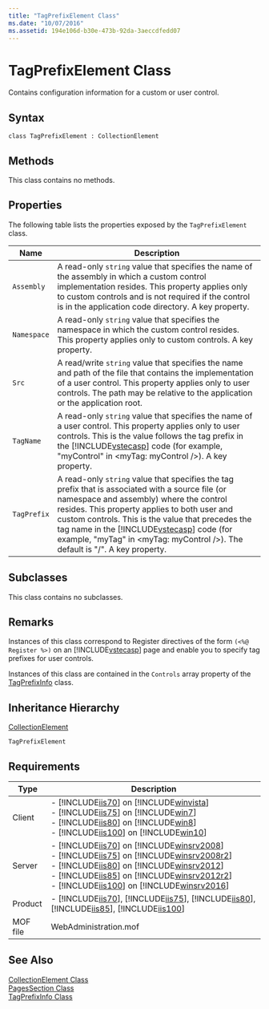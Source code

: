 ```yaml
---
title: "TagPrefixElement Class"
ms.date: "10/07/2016"
ms.assetid: 194e106d-b30e-473b-92da-3aeccdfedd07
---
```

# TagPrefixElement Class
Contains configuration information for a custom or user control.  
  
## Syntax  
  
```vbs  
class TagPrefixElement : CollectionElement  
```  
  
## Methods  
 This class contains no methods.  
  
## Properties  
 The following table lists the properties exposed by the `TagPrefixElement` class.  
  
|Name|Description|  
|----------|-----------------|  
|`Assembly`|A read-only `string` value that specifies the name of the assembly in which a custom control implementation resides. This property applies only to custom controls and is not required if the control is in the application code directory. A key property.|  
|`Namespace`|A read-only `string` value that specifies the namespace in which the custom control resides. This property applies only to custom controls. A key property.|  
|`Src`|A read/write `string` value that specifies the name and path of the file that contains the implementation of a user control. This property applies only to user controls. The path may be relative to the application or the application root.|  
|`TagName`|A read-only `string` value that specifies the name of a user control. This property applies only to user controls. This is the value follows the tag prefix in the [!INCLUDE[vstecasp](../wmi-provider/includes/vstecasp-md.md)] code (for example, "myControl" in \<myTag: myControl />). A key property.|  
|`TagPrefix`|A read-only `string` value that specifies the tag prefix that is associated with a source file (or namespace and assembly) where the control resides. This property applies to both user and custom controls. This is the value that precedes the tag name in the [!INCLUDE[vstecasp](../wmi-provider/includes/vstecasp-md.md)] code (for example, "myTag" in \<myTag: myControl />). The default is "/". A key property.|  
  
## Subclasses  
 This class contains no subclasses.  
  
## Remarks  
 Instances of this class correspond to Register directives of the form `(<%@ Register %>)` on an [!INCLUDE[vstecasp](../wmi-provider/includes/vstecasp-md.md)] page and enable you to specify tag prefixes for user controls.  
  
 Instances of this class are contained in the `Controls` array property of the [TagPrefixInfo](../wmi-provider/tagprefixinfo-class.md) class.  
  
## Inheritance Hierarchy  
 [CollectionElement](../wmi-provider/collectionelement-class.md)  
  
 `TagPrefixElement`  
  
## Requirements  
  
|Type|Description|  
|----------|-----------------|  
|Client|-   [!INCLUDE[iis70](../wmi-provider/includes/iis70-md.md)] on [!INCLUDE[winvista](../wmi-provider/includes/winvista-md.md)]<br />-   [!INCLUDE[iis75](../wmi-provider/includes/iis75-md.md)] on [!INCLUDE[win7](../wmi-provider/includes/win7-md.md)]<br />-   [!INCLUDE[iis80](../wmi-provider/includes/iis80-md.md)] on [!INCLUDE[win8](../wmi-provider/includes/win8-md.md)]<br />-   [!INCLUDE[iis100](../wmi-provider/includes/iis100-md.md)] on [!INCLUDE[win10](../wmi-provider/includes/win10-md.md)]|  
|Server|-   [!INCLUDE[iis70](../wmi-provider/includes/iis70-md.md)] on [!INCLUDE[winsrv2008](../wmi-provider/includes/winsrv2008-md.md)]<br />-   [!INCLUDE[iis75](../wmi-provider/includes/iis75-md.md)] on [!INCLUDE[winsrv2008r2](../wmi-provider/includes/winsrv2008r2-md.md)]<br />-   [!INCLUDE[iis80](../wmi-provider/includes/iis80-md.md)] on [!INCLUDE[winsrv2012](../wmi-provider/includes/winsrv2012-md.md)]<br />-   [!INCLUDE[iis85](../wmi-provider/includes/iis85-md.md)] on [!INCLUDE[winsrv2012r2](../wmi-provider/includes/winsrv2012r2-md.md)]<br />-   [!INCLUDE[iis100](../wmi-provider/includes/iis100-md.md)] on [!INCLUDE[winsrv2016](../wmi-provider/includes/winsrv2016-md.md)]|  
|Product|-   [!INCLUDE[iis70](../wmi-provider/includes/iis70-md.md)], [!INCLUDE[iis75](../wmi-provider/includes/iis75-md.md)], [!INCLUDE[iis80](../wmi-provider/includes/iis80-md.md)], [!INCLUDE[iis85](../wmi-provider/includes/iis85-md.md)], [!INCLUDE[iis100](../wmi-provider/includes/iis100-md.md)]|  
|MOF file|WebAdministration.mof|  
  
## See Also  
 [CollectionElement Class](../wmi-provider/collectionelement-class.md)   
 [PagesSection Class](../wmi-provider/pagessection-class.md)   
 [TagPrefixInfo Class](../wmi-provider/tagprefixinfo-class.md)